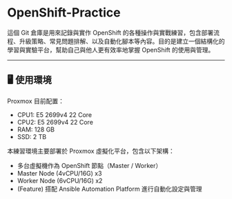 
# OpenShift-Practice

這個 Git 倉庫是用來記錄與實作 OpenShift 的各種操作與實戰練習，包含部署流程、升級策略、常見問題排解、以及自動化腳本等內容。目的是建立一個結構化的學習與實驗平台，幫助自己與他人更有效率地掌握 OpenShift 的使用與管理。

---

## 🖥️ 使用環境

Proxmox 目前配置：
- CPU1: E5 2699v4 22 Core
- CPU2: E5 2699v4 22 Core
- RAM: 128 GB
- SSD: 2 TB

本練習環境主要部署於 Proxmox 虛擬化平台，包含以下架構：

- 多台虛擬機作為 OpenShift 節點（Master / Worker）
- Master Node (4vCPU/16G) x3
- Worker Node (6vCPU/16G) x2
- (Feature) 搭配 Ansible Automation Platform 進行自動化設定與管理

